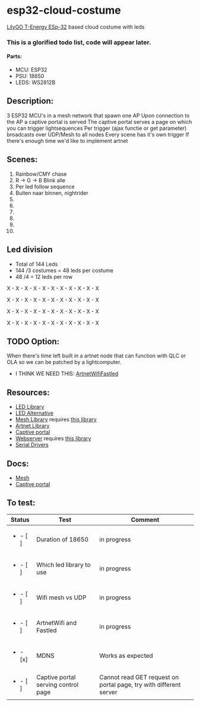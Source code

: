 # esp32-cloud-costume
[LilyGO T-Energy ESp-32](http://www.lilygo.cn/prod_view.aspx?TypeId=50033&Id=1170&FId=t3:50033:3) based cloud costume with leds


### This is a glorified todo list, code will appear later.

#### Parts:
- MCU:	ESP32
- PSU:	18650
- LEDS:	WS2812B

## Description:
3 ESP32 MCU's in a mesh network that spawn one AP
Upon connection to the AP a captive portal is served
The captive portal serves a page on which you can trigger lightsequences
Per trigger (ajax functie or get parameter) broadcasts over UDP/Mesh to all nodes
Every scene has it's own trigger
If there's enough time we'd like to implement artnet

## Scenes:
1. Rainbow/CMY chase
2. R -> G -> B Blink alle
3. Per led follow sequence
4. Buiten naar binnen, nightrider
5. 
6.
7.
8.
9.
10.

## Led division
- Total of 144 Leds
- 144 /3 costumes = 48 leds per costume
- 48 /4 = 12 leds per row

X - X - X - X - X - X - X - X - X - X - X

X - X - X - X - X - X - X - X - X - X - X

X - X - X - X - X - X - X - X - X - X - X

X - X - X - X - X - X - X - X - X - X - X

## TODO Option:
When there's time left built in a artnet node that can function with QLC or OLA so we can be patched by a lightcomputer.
- I THINK WE NEED THIS: [ArtnetWifiFastled](https://github.com/rstephan/ArtnetWifi/blob/master/examples/ArtnetWifiFastLED/ArtnetWifiFastLED.ino)

## Resources:
- [LED Library](https://www.arduino.cc/reference/en/libraries/freenove-ws2812-lib-for-esp32)
- [LED Alternative](https://github.com/FastLED/FastLED)
- [Mesh Library](https://github.com/gmag11/painlessMesh) requires [this library](https://github.com/me-no-dev/AsyncTCP)
- [Artnet Library](https://github.com/rstephan/ArtnetWifi)
- [Captive portal](https://github.com/espressif/arduino-esp32/blob/master/libraries/DNSServer/examples/CaptivePortal/CaptivePortal.ino)
- [Webserver](https://github.com/me-no-dev/ESPAsyncWebServer) requires [this library](https://github.com/me-no-dev/AsyncTCP)
- [Serial Drivers](https://github.com/WCHSoftGroup/ch34xser_macos)

## Docs:
- [Mesh](https://randomnerdtutorials.com/esp-mesh-esp32-esp8266-painlessmesh/#2)
- [Captive portal](https://iotespresso.com/create-captive-portal-using-esp32/)

## To test:

| Status           | Test | Comment   |
|----------------|---------------|---------------|
| <ul><li>- [ ] </li></ul>   | Duration of 18650                    | in progress |
| <ul><li>- [ ] </li></ul>   | Which led library to use             | in progress | 
| <ul><li>- [ ] </li></ul>   | Wifi mesh vs UDP                     | in progress | 
| <ul><li>- [ ] </li></ul>   | ArtnetWifi and Fastled               | in progress | 
| <ul><li>- [x] </li></ul>   | MDNS                                 | Works as expected | 
| <ul><li>- [ ] </li></ul>   | Captive portal serving control page  | Cannot read GET request on portal page, try with different server | 

